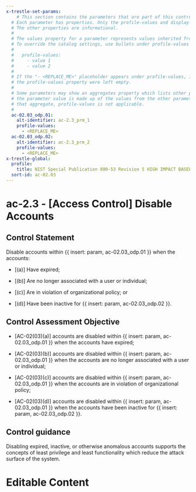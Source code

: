 ```yaml
---
x-trestle-set-params:
    # This section contains the parameters that are part of this control.
  # Each parameter has properties. Only the profile-values and display-name properties are editable.
  # The other properties are informational.
  #
  # The values property for a parameter represents values inherited from the OSCAL catalog.
  # To override the catalog settings, use bullets under profile-values as shown below:
  #
  #   profile-values:
  #     - value 1
  #     - value 2
  #
  # If the "- <REPLACE_ME>" placeholder appears under profile-values, it is the same as if
  # the profile-values property were left empty.
  #
  # Some parameters may show an aggregates property which lists other parameters. This means
  # the parameter value is made up of the values from the other parameters. For parameters
  # that aggregate, profile-values is not applicable.
  #
  ac-02.03_odp.01:
    alt-identifier: ac-2.3_prm_1
    profile-values:
      - <REPLACE_ME>
  ac-02.03_odp.02:
    alt-identifier: ac-2.3_prm_2
    profile-values:
      - <REPLACE_ME>
x-trestle-global:
  profile:
    title: NIST Special Publication 800-53 Revision 5 HIGH IMPACT BASELINE
  sort-id: ac-02.03
---
```


# ac-2.3 - \[Access Control\] Disable Accounts

## Control Statement

Disable accounts within {{ insert: param, ac-02.03_odp.01 }} when the accounts:

- \[(a)\] Have expired;

- \[(b)\] Are no longer associated with a user or individual;

- \[(c)\] Are in violation of organizational policy; or

- \[(d)\] Have been inactive for {{ insert: param, ac-02.03_odp.02 }}.

## Control Assessment Objective

- \[AC-02(03)(a)\] accounts are disabled within {{ insert: param, ac-02.03_odp.01 }} when the accounts have expired;

- \[AC-02(03)(b)\] accounts are disabled within {{ insert: param, ac-02.03_odp.01 }} when the accounts are no longer associated with a user or individual;

- \[AC-02(03)(c)\] accounts are disabled within {{ insert: param, ac-02.03_odp.01 }} when the accounts are in violation of organizational policy;

- \[AC-02(03)(d)\] accounts are disabled within {{ insert: param, ac-02.03_odp.01 }} when the accounts have been inactive for {{ insert: param, ac-02.03_odp.02 }}.

## Control guidance

Disabling expired, inactive, or otherwise anomalous accounts supports the concepts of least privilege and least functionality which reduce the attack surface of the system.

# Editable Content

<!-- Make additions and edits below -->
<!-- The above represents the contents of the control as received by the profile, prior to additions. -->
<!-- If the profile makes additions to the control, they will appear below. -->
<!-- The above markdown may not be edited but you may edit the content below, and/or introduce new additions to be made by the profile. -->
<!-- If there is a yaml header at the top, parameter values may be edited. Use --set-parameters to incorporate the changes during assembly. -->
<!-- The content here will then replace what is in the profile for this control, after running profile-assemble. -->
<!-- The current profile has no added parts for this control, but you may add new ones here. -->
<!-- Each addition must have a heading either of the form ## Control my_addition_name -->
<!-- or ## Part a. (where the a. refers to one of the control statement labels.) -->
<!-- "## Control" parts are new parts added after the statement part. -->
<!-- "## Part" parts are new parts added into the top-level statement part with that label. -->
<!-- Subparts may be added with nested hash levels of the form ### My Subpart Name -->
<!-- underneath the parent ## Control or ## Part being added -->
<!-- See https://ibm.github.io/compliance-trestle/tutorials/ssp_profile_catalog_authoring/ssp_profile_catalog_authoring for guidance. -->
